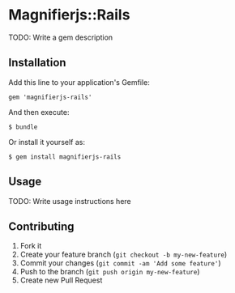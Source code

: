 # Magnifierjs::Rails

TODO: Write a gem description

## Installation

Add this line to your application's Gemfile:

    gem 'magnifierjs-rails'

And then execute:

    $ bundle

Or install it yourself as:

    $ gem install magnifierjs-rails

## Usage

TODO: Write usage instructions here

## Contributing

1. Fork it
2. Create your feature branch (`git checkout -b my-new-feature`)
3. Commit your changes (`git commit -am 'Add some feature'`)
4. Push to the branch (`git push origin my-new-feature`)
5. Create new Pull Request
